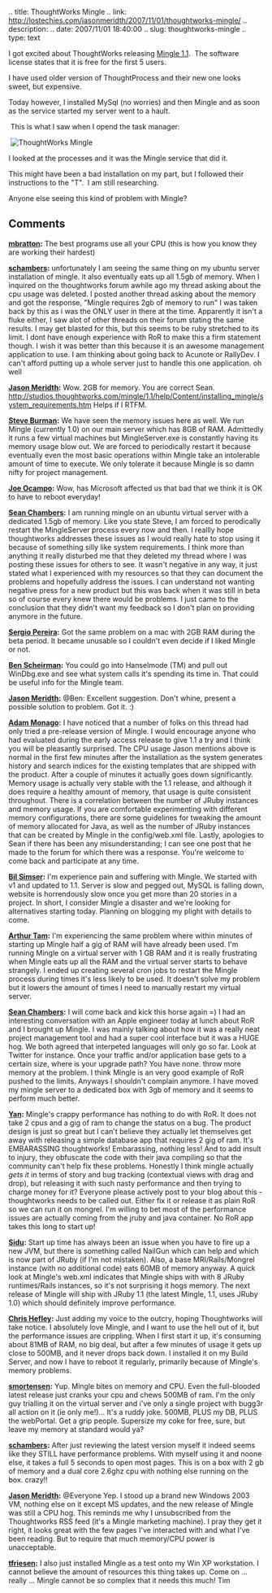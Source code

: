 .. title: ThoughtWorks Mingle
.. link: http://lostechies.com/jasonmeridth/2007/11/01/thoughtworks-mingle/
.. description: 
.. date: 2007/11/01 18:40:00
.. slug: thoughtworks-mingle
.. type: text


I got excited about ThoughtWorks releasing [Mingle 1.1](http://www.lostechies.com/controlpanel/blogs/Saifuddin%20Goderya).  The software license states that it is free for the first 5 users.

I have used older version of ThoughtProcess and their new one looks sweet, but expensive.

Today however, I installed MySql (no worries) and then Mingle and as soon as the service started my server went to a hault.

 This is what I saw when I opend the task manager:

 ![ThoughtWorks Mingle](/blogs/jason_meridth/mingle_performance.GIF)  


I looked at the processes and it was the Mingle service that did it.

This might have been a bad installation on my part, but I followed their instructions to the "T".  I am still researching.

Anyone else seeing this kind of problem with Mingle?

## Comments

**[mbratton](#170 "2007-11-01 19:53:13"):** The best programs use all your CPU (this is how you know they are working their hardest)

**[schambers](#171 "2007-11-01 20:07:37"):** unfortunately I am seeing the same thing on my ubuntu server installation of mingle. it also eventually eats up all 1.5gb of memory. When I inquired on the thoughtworks forum awhile ago my thread asking about the cpu usage was deleted. I posted another thread asking about the memory and got the response, "Mingle requires 2gb of memory to run" I was taken back by this as i was the ONLY user in there at the time. Apparently it isn't a fluke either, I saw alot of other threads on their forum stating the same results. I may get blasted for this, but this seems to be ruby stretched to its limit. I dont have enough experience with RoR to make this a firm statement though. I wish it was better than this because it is an awesome management application to use. I am thinking about going back to Acunote or RallyDev. I can't afford putting up a whole server just to handle this one application. oh well

**[Jason Meridth](#172 "2007-11-01 20:22:15"):** Wow. 2GB for memory. You are correct Sean. http://studios.thoughtworks.com/mingle/1.1/help/Content/installing_mingle/system_requirements.htm Helps if I RTFM.

**[Steve Burman](#173 "2007-11-01 20:51:06"):** We have seen the memory issues here as well. We run Mingle (currently 1.0) on our main server which has 8GB of RAM. Admittedly it runs a few virtual machines but MingleServer.exe is constantly having its memory usage blow out. We are forced to periodically restart it because eventually even the most basic operations within Mingle take an intolerable amount of time to execute. We only tolerate it because Mingle is so damn nifty for project management.

**[Joe Ocampo](#174 "2007-11-01 22:26:10"):** Wow, has Microsoft affected us that bad that we think it is OK to have to reboot everyday!

**[Sean Chambers](#175 "2007-11-01 23:23:28"):** I am running mingle on an ubuntu virtual server with a dedicated 1.5gb of memory. Like you state Steve, I am forced to perodically restart the MingleServer process every now and then. I reallly hope thoughtworks addresses these issues as I would really hate to stop using it because of something silly like system requirements. I think more than anything it really disturbed me that they deleted my thread where I was posting these issues for others to see. It wasn't negative in any way, it just stated what I experienced with my resources so that they can document the problems and hopefully address the issues. I can understand not wanting negative press for a new product but this was back when it was still in beta so of course every knew there would be problems. I just came to the conclusion that they didn't want my feedback so I don't plan on providing anymore in the future.

**[Sergio Pereira](#176 "2007-11-02 10:58:28"):** Got the same problem on a mac with 2GB RAM during the beta period. It became unusable so I couldn't even decide if I liked Mingle or not.

**[Ben Scheirman](#177 "2007-11-02 17:03:03"):** You could go into Hanselmode (TM) and pull out WinDbg.exe and see what system calls it's spending its time in. That could be useful info for the Mingle team.

**[Jason Meridth](#178 "2007-11-02 17:45:42"):** @Ben: Excellent suggestion. Don't whine, present a possible solution to problem. Got it. :)

**[Adam Monago](#179 "2007-11-05 10:00:13"):** I have noticed that a number of folks on this thread had only tried a pre-release version of Mingle. I would encourage anyone who had evaluated during the early access release to give 1.1 a try and I think you will be pleasantly surprised. The CPU usage Jason mentions above is normal in the first few minutes after the installation as the system generates history and search indices for the existing templates that are shipped with the product. After a couple of minutes it actually goes down significantly. Memory usage is actually very stable with the 1.1 release, and although it does require a healthy amount of memory, that usage is quite consistent throughout. There is a correlation between the number of JRuby instances and memory usage. If you are comfortable experimenting with different memory configurations, there are some guidelines for tweaking the amount of memory allocated for Java, as well as the number of JRuby instances that can be created by Mingle in the config/web.xml file. Lastly, apologies to Sean if there has been any misunderstanding; I can see one post that he made to the forum for which there was a response. You're welcome to come back and participate at any time.

**[Bil Simser](#180 "2007-11-06 12:52:27"):** I'm experience pain and suffering with Mingle. We started with v1 and updated to 1.1. Server is slow and pegged out, MySQL is falling down, website is horrendously slow once you get more than 20 stories in a project. In short, I consider Mingle a disaster and we're looking for alternatives starting today. Planning on blogging my plight with details to come.

**[Arthur Tam](#181 "2007-11-27 19:27:33"):** I'm experiencing the same problem where within minutes of starting up Mingle half a gig of RAM will have already been used. I'm running Mingle on a virtual server with 1 GB RAM and it is really frustrating when Mingle eats up all the RAM and the virtual server starts to behave strangely. I ended up creating several cron jobs to restart the Mingle process during times it's less likely to be used. It doesn't solve my problem but it lowers the amount of times I need to manually restart my virtual server.

**[Sean Chambers](#182 "2007-11-28 00:21:48"):** I will come back and kick this horse again =) I had an interesting conversation with an Apple engineer today at lunch about RoR and I brought up Mingle. I was mainly talking about how it was a really neat project management tool and had a super cool interface but it was a HUGE hog. We both agreed that interpeted languages will only go so far. Look at Twitter for instance. Once your traffic and/or application base gets to a certain size, where is your upgrade path? You have none. throw more memory at the problem. I think Mingle is an very good example of RoR pushed to the limits. Anyways I shouldn't complain anymore. I have moved my mingle server to a dedicated box with 3gb of memory and it seems to perform much better.

**[Yan](#183 "2007-12-11 00:50:02"):** Mingle's crappy performance has nothing to do with RoR. It does not take 2 cpus and a gig of ram to change the status on a bug. The product design is just so great but I can't believe they actually let themselves get away with releasing a simple database app that requires 2 gig of ram. It's EMBARASSING thoughtworks! Embarassing, nothing less! And to add insult to injury, they obfuscate the code with their java compiling so that the community can't help fix these problems. Honestly I think mingle actually _gets it_ in terms of story and bug tracking (contextual views with drag and drop), but releasing it with such nasty performance and then trying to charge money for it? Everyone please actively post to your blog about this - thoughtworks needs to be called out. Either fix it or release it as plain RoR so we can run it on mongrel. I'm willing to bet most of the performance issues are actually coming from the jruby and java container. No RoR app takes this long to start up!

**[Sidu](#184 "2007-12-11 15:39:24"):** Start up time has always been an issue when you have to fire up a new JVM, but there is something called NailGun which can help and which is now part of JRuby (if I'm not mistaken). Also, a base MRI/Rails/Mongrel instance (with no additional code) eats 60MB of memory anyway. A quick look at Mingle's web.xml indicates that Mingle ships with with 8 JRuby runtimes/Rails instances, so it's not surprising it hogs memory. The next release of Mingle will ship with JRuby 1.1 (the latest Mingle, 1.1, uses JRuby 1.0) which should definitely improve performance.

**[Chris Hefley](#185 "2008-02-22 14:54:32"):** Just adding my voice to the outcry, hoping Thoughtworks will take notice. I absolutely love Mingle, and I want to use the hell out of it, but the performance issues are crippling. When I first start it up, it's consuming about 81MB of RAM, no big deal, but after a few minutes of usage it gets up close to 500MB, and it never drops back down. I installed it on my Build Server, and now I have to reboot it regularly, primarily because of Mingle's memory problems.

**[smortensen](#186 "2008-04-17 07:36:44"):** Yup. Mingle bites on memory and CPU. Even the full-blooded latest release just cranks your cpu and chews 500MB of ram. I'm the only guy trialling it on the virtual server and i've only a single project with bugg3r all action on it (ie only me!)... It's a ruddy joke. 500MB, PLUS my DB, PLUS the webPortal. Get a grip people. Supersize my coke for free, sure, but leave my memory at standard would ya?

**[schambers](#187 "2008-04-17 10:48:43"):** After just reviewing the latest version myself it indeed seems like they STILL have performance problems. With myself using it and noone else, it takes a full 5 seconds to open most pages. This is on a box with 2 gb of memory and a dual core 2.6ghz cpu with nothing else running on the box. crazy!!

**[Jason Meridth](#188 "2008-04-17 11:02:27"):** @Everyone Yep. I stood up a brand new Windows 2003 VM, nothing else on it except MS updates, and the new release of Mingle was still a CPU hog. This reminds me why I unsubscribed from the Thoughtworks RSS feed (it's a Mingle marketing machine). I pray they get it right, it looks great with the few pages I've interacted with and what I've been reading. But to require that much memory/CPU power is unacceptable.

**[tfriesen](#189 "2008-08-15 17:19:25"):** I also just installed Mingle as a test onto my Win XP workstation. I cannot believe the amount of resources this thing takes up. Come on ... really ... Mingle cannot be so complex that it needs this much! Tim

